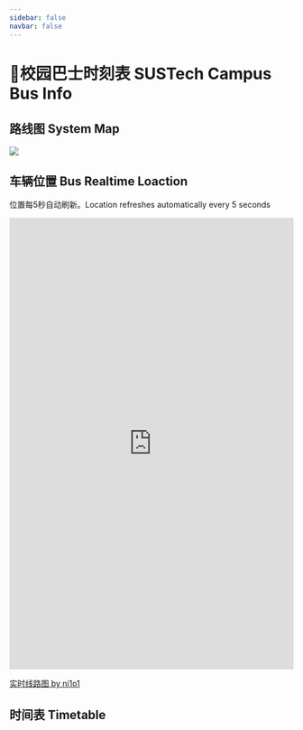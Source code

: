```yaml
---
sidebar: false
navbar: false
---
```

# 🚌校园巴士时刻表 SUSTech Campus Bus Info

## 路线图 System Map

<a data-fancybox title="" href="https://mirrors.sustech.edu.cn/git/sustech-online/sustech-online-ng/-/raw/master/docs/transport/busline2.png">![](./busline2.png)</a>

## 车辆位置 Bus Realtime Loaction

位置每5秒自动刷新。Location refreshes automatically every 5 seconds

<Realtimemap></Realtimemap>
<iframe width="100%" height="800" src="https://mirrors.sustech.edu.cn/site/sustech-online/transport/nikebus/docs/index.html" frameborder="0"></iframe>

[实时线路图 by ni1o1](https://github.com/ni1o1/nikebus)

## 时间表 Timetable

<BusTable></BusTable>
